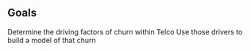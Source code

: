 ## Goals
Determine the driving factors of churn within Telco
Use those drivers to build a model of that churn

